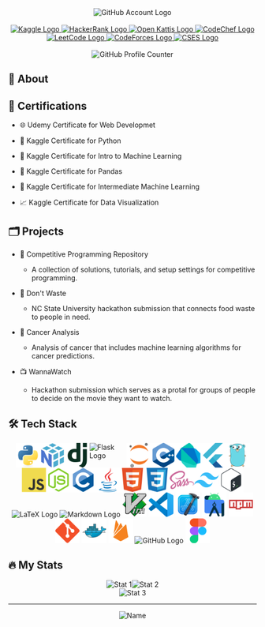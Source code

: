<div align=center>
	<img src="https://avatars.githubusercontent.com/u/82526791?s=400&u=29d434fef6445b2dc56fe2a2da1bea4c166fa9c6&v=4" alt="GitHub Account Logo" width=100 height=100>
	<br>
	<br>
	<div style="display: flex; justify-content: space-between; align-items: center">
		<div class="main_links">
			<a href="https://www.kaggle.com/gboxpro">
				<img src="https://cdn4.iconfinder.com/data/icons/logos-and-brands/512/189_Kaggle_logo_logos-512.png" alt="Kaggle Logo" width=50 height=50>
			</a>
			<a href="https://www.hackerrank.com/profile/gpprog">
				<img src="https://upload.wikimedia.org/wikipedia/commons/thumb/4/40/HackerRank_Icon-1000px.png/800px-HackerRank_Icon-1000px.png" alt="HackerRank Logo" width=50 height=50>
			</a>
			<a href="https://open.kattis.com/users/4kvs4xs9">
				<img src="https://open.kattis.com/images/site-logo?v=50ef049acd5158e8b1df78aea2008ba3" alt="Open Kattis Logo" width=50 height=50>
			</a>
			<a href="https://codeforces.com/profile/gpprog">
				<img src="https://i.pinimg.com/originals/c5/d9/fc/c5d9fc1e18bcf039f464c2ab6cfb3eb6.jpg" alt="CodeChef Logo" width=50 height=50>
			</a>
			<a href="https://leetcode.com/gpprog/">
				<img src="https://leetcode.com/static/images/LeetCode_logo_rvs.png" alt="LeetCode Logo" width=50 height=50>
			</a>
			<a href="https://codeforces.com/profile/gpprog">
				<img src="https://cdn.iconscout.com/icon/free/png-256/code-forces-3629285-3031869.png" alt="CodeForces Logo" width=50 height=50>
			</a>
			<a href="https://cses.fi/logo.png">
				<img src="https://cses.fi/logo.png" alt="CSES Logo" width=120 height=60>
			</a>
		</div>
	</div>
	<br>
	<div style="display: flex; justify-content: center; align-items: center">
		<img src="https://komarev.com/ghpvc/?username=gap-prog&color=brightgreen&style=flat" alt="GitHub Profile Counter">
	</div>
</div>

## 🧑 About

## 🌟 Certifications

- 🌐 Udemy Certificate for Web Developmet

- 🐍 Kaggle Certificate for Python

- 🤖 Kaggle Certificate for Intro to Machine Learning

- 🐼 Kaggle Certificate for Pandas

- 🧠 Kaggle Certificate for Intermediate Machine Learning

- 📈 Kaggle Certificate for Data Visualization

## 🗂 Projects

- 🥇 Competitive Programming Repository
	- A collection of solutions, tutorials, and setup settings for competitive programming.

- 🥫 Don't Waste
	- NC State University hackathon submission that connects food waste to people in need.

- 🧬 Cancer Analysis
	- Analysis of cancer that includes machine learning algorithms for cancer predictions.

- 📺 WannaWatch
	- Hackathon submission which serves as a protal for groups of people to decide on the movie they want to watch.

## :hammer_and_wrench: Tech Stack

<div style="display: flex; justify-content: center; align-items: center; flex-wrap: wrap;">
	<img src="https://github.com/devicons/devicon/blob/master/icons/python/python-original.svg" alt="Python Logo" width=50 height=50>
	<img src="https://github.com/devicons/devicon/blob/master/icons/numpy/numpy-original.svg" alt="Numpy Logo" width=50 height=50>
	<img src="https://github.com/devicons/devicon/blob/master/icons/django/django-plain.svg" alt="Django Logo" width=50 height=50>
	<img src="https://miro.medium.com/max/438/1*0G5zu7CnXdMT9pGbYUTQLQ.png" alt="Flask Logo" width=75 height=50>
	<img src="https://github.com/devicons/devicon/blob/master/icons/jupyter/jupyter-original.svg" alt="Jupyter Logo" width=50 height=50>
	<img src="https://github.com/devicons/devicon/blob/master/icons/cplusplus/cplusplus-original.svg" alt="C++ Logo" width=50 height=50>
	<img src="https://github.com/devicons/devicon/blob/master/icons/dart/dart-original.svg" alt="Dart Logo" width=50 height=50>
	<img src="https://github.com/devicons/devicon/blob/master/icons/flutter/flutter-original.svg" alt="Flutter Logo" width=50 height=50>
	<img src="https://github.com/devicons/devicon/blob/master/icons/go/go-original.svg" alt="GoLang Logo" width=50 height=50>
	<img src="https://github.com/devicons/devicon/blob/master/icons/javascript/javascript-original.svg" alt="JavaScript Logo" width=50 height=50>
	<img src="https://github.com/devicons/devicon/blob/master/icons/nodejs/nodejs-original.svg" alt="NodeJS Logo" width=50 height=50>
	<img src="https://github.com/devicons/devicon/blob/master/icons/c/c-original.svg" alt="C Logo" width=50 height=50>
	<img src="https://github.com/devicons/devicon/blob/master/icons/java/java-original.svg" alt="Java Logo" width=50 height=50>
	<img src="https://github.com/devicons/devicon/blob/master/icons/html5/html5-original.svg" alt="HTML5 Logo" width=50 height=50>
	<img src="https://github.com/devicons/devicon/blob/master/icons/css3/css3-original.svg" alt="CSS3 Logo" width=50 height=50>
	<img src="https://github.com/devicons/devicon/blob/master/icons/sass/sass-original.svg" alt="Sass Logo" width=50 height=50>
	<img src="https://github.com/devicons/devicon/blob/master/icons/tailwindcss/tailwindcss-plain.svg" alt="TailwindCSS Logo" width=50 height=50>
	<img src="https://github.com/devicons/devicon/blob/master/icons/bash/bash-original.svg" alt="Bash Logo" width=50 height=50>
</div>
<div align=center>
  <img src="https://mathvault.ca/wp-content/uploads/latex-logo1.jpg" alt="LaTeX Logo" width=75 height=50>
	<img src="https://grafxflow.co.uk/storage/app/uploads/public/5ad/e5b/d9b/thumb_891_266_0_0_0_auto.png" alt="Markdown Logo" width=75 height=50>
	<img src="https://github.com/devicons/devicon/blob/master/icons/vim/vim-original.svg" alt="VIM Logo" width=50 height=50>
	<img src="https://github.com/devicons/devicon/blob/master/icons/vscode/vscode-original.svg" alt="VSCode Logo" width=50 height=50>
	<img src="https://github.com/devicons/devicon/blob/master/icons/xcode/xcode-original.svg" alt="Xcode Logo" width=50 height=50>
	<img src="https://github.com/devicons/devicon/blob/master/icons/androidstudio/androidstudio-original.svg" alt="Android Studio Logo" width=50 height=50>
	<img src="https://github.com/devicons/devicon/blob/master/icons/npm/npm-original-wordmark.svg" alt="NPM Logo" width=50 height=50>
	<img src="https://github.com/devicons/devicon/blob/master/icons/git/git-original.svg" alt="Git Logo" width=50 height=50>
	<img src="https://github.com/devicons/devicon/blob/master/icons/docker/docker-original.svg" alt="Docker Logo" width=50 height=50>
	<img src="https://github.com/devicons/devicon/blob/master/icons/firebase/firebase-plain.svg" alt="Firebase Logo" width=50 height=50>
	<img src="https://github.githubassets.com/images/modules/logos_page/GitHub-Mark.png" alt="GitHub Logo" width=50 height=50>
	<img src="https://github.com/devicons/devicon/blob/master/icons/figma/figma-original.svg" alt="Figma Logo" width=50 height=50>
</div>

## :fire: My Stats

<div style="display: flex; justify-content: center; align-items: center;">
  <img src="https://github-readme-stats-git-masterrstaa-rickstaa.vercel.app/api?username=gap-prog&show_icons=true&theme=tokyonight" alt="Stat 1">
  <img src="http://github-readme-streak-stats.herokuapp.com?user=gap-prog&theme=tokyonight" alt="Stat 2">
</div>
<div align=center>
  <img src="https://github-readme-stats-git-masterrstaa-rickstaa.vercel.app/api/top-langs/?username=gap-prog&layout=compact&langs_count=10&hide=html,css,jupyter%20notebook&theme=tokyonight&card_width=445" alt="Stat 3">
</div>
<hr>
<div align=center>
  <img src="https://user-images.githubusercontent.com/82526791/212134798-43dc8308-5994-4d2a-8973-9826a2668554.png" alt="Name">
</div>
